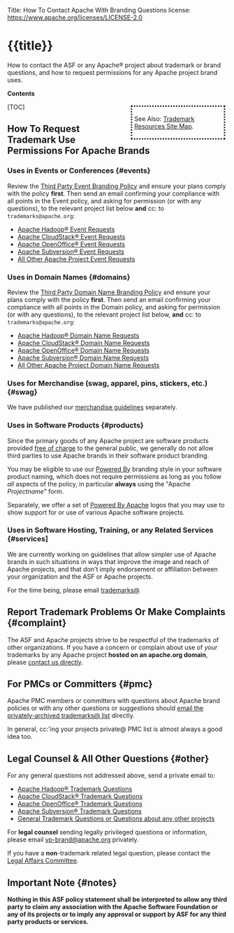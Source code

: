 Title: How To Contact Apache With Branding Questions
license: https://www.apache.org/licenses/LICENSE-2.0

# {{title}}

How to contact the ASF or any Apache&reg; project about trademark or brand questions, and how 
to request permissions for any Apache project brand uses.

**Contents**

<div class=".pull-right" style="float:right; border-style:dotted; width:200px; padding:5px; margin:5px">

See Also: [Trademark Resources Site Map][resources].

</div>

[TOC]

## How To Request Trademark Use Permissions For Apache Brands

### Uses in Events or Conferences  {#events}

Review the [Third Party Event Branding Policy][events] and ensure your 
plans comply with the policy **first**.  Then send an email confirming 
your compliance with all points in the Event policy, and asking for 
permission (or with any questions), to the relevant project list 
below **and** cc: to `trademarks@apache.org`:

- [Apache Hadoop&reg; Event Requests](mailto:trademarks@hadoop.apache.org?subject=%5bEVENT%5d%20Hadoop%20Event%20branding%20use%20request)
- [Apache CloudStack&reg; Event Requests](mailto:private@cloudstack.apache.org?subject=%5bEVENT%5d%20CloudStack%20Event%20branding%20use%20request)
- [Apache OpenOffice&reg; Event Requests](mailto:private@openoffice.apache.org?subject=%5bEVENT%5d%20OpenOffice%20Event%20branding%20use%20request)
- [Apache Subversion&reg; Event Requests](mailto:private@subversion.apache.org?subject=%5bEVENT%5d%20Subversion%20Event%20branding%20use%20request)
- [All Other Apache Project Event Requests](mailto:trademarks@apache.org?subject=%5bEVENT%5d%20Event%20branding%20use%20request)

### Uses in Domain Names  {#domains}

Review the [Third Party Domain Name Branding Policy][domains] and ensure your 
plans comply with the policy **first**.  Then send an email confirming 
your compliance with all points in the Domain policy, and asking for 
permission (or with any questions), to the relevant project list 
below, **and** cc: to `trademarks@apache.org`:

- [Apache Hadoop&reg; Domain Name Requests](mailto:trademarks@hadoop.apache.org?subject=%5bDOMAIN%5d%20Hadoop%20Domain%20Name%20branding%20use%20request)
- [Apache CloudStack&reg; Domain Name Requests](mailto:private@cloudstack.apache.org?subject=%5bDOMAIN%5d%20CloudStack%20Domain%20Name%20branding%20use%20request)
- [Apache OpenOffice&reg; Domain Name Requests](mailto:private@OpenOffice.apache.org?subject=%5bDOMAIN%5d%20OpenOffice%20Domain%20Name%20branding%20use%20request)
- [Apache Subversion&reg; Domain Name Requests](mailto:private@subversion.apache.org?subject=%5bDOMAIN%5d%20Subversion%20Domain%20Name%20branding%20use%20request)
- [All Other Apache Project Domain Name Requests](mailto:trademarks@apache.org?subject=%5bDOMAIN%5d%20Domain%20Name%20branding%20use%20request)

### Uses for Merchandise (swag, apparel, pins, stickers, etc.)  {#swag}

We have published our [merchandise guidelines](https://www.apache.org/foundation/marks/merchandise ) separately.

### Uses in Software Products  {#products}

Since the primary goods of any Apache project are software products 
provided [free of charge][free] to the general public, we generally do not allow third parties 
to use Apache brands in their software product branding.

You may be eligible to use our [Powered By][poweredby] branding style
in your software product naming, which does not require permissions as long 
as you follow *all* aspects of the policy, in particular **always** using the 
"Apache *Projectname*" form.

Separately, we offer a set of [Powered By Apache][poweredbylogo] logos that you
may use to show support for or use of various Apache software projects.

### Uses in Software Hosting, Training, or any Related Services  {#services]

We are currently working on guidelines that allow simpler use of Apache 
brands in such situations in ways that improve the image and reach 
of Apache projects, and that don't imply endorsement or affiliation 
between your organization and the ASF or Apache projects.  

For the time being, please email [trademarks@](mailto:trademarks@apache.org?subject=%5bHOSTED%5d%20Services%20branding%20use%20request)

## Report Trademark Problems Or Make Complaints  {#complaint}

The ASF and Apache projects strive to be respectful of the trademarks of 
other organizations.  If you have a concern or complain about use of *your* 
trademarks by any Apache project **hosted on an apache.org domain**, please 
[contact us directly](mailto:trademarks@apache.org?subject=%5btrademark%5d%20Trademark%20use%20complaint).

## For PMCs or Committers  {#pmc}

Apache PMC members or committers with questions about Apache brand policies or with any 
other questions or suggestions should [email the privately-archived trademarks@ list](mailto:trademarks@apache.org?subject=%5bPMC%5d%20Trademark%20policy%20question) directly.

In general, cc:'ing your projects private@ PMC list is almost always a good idea too.

## Legal Counsel & All Other Questions  {#other}

For any general questions not addressed above, send a private email to: 

- [Apache Hadoop&reg; Trademark Questions](mailto:trademarks@hadoop.apache.org?subject=%5bBRAND%5d%20Hadoop%20I%20have%20a%20question)
- [Apache CloudStack&reg; Trademark Questions](mailto:private@cloudstack.apache.org?subject=%5bBRAND%5d%20CloudStack%20I%20have%20a%20question)
- [Apache OpenOffice&reg; Trademark Questions](mailto:private@OpenOffice.apache.org?subject=%5bBRAND%5d%20OpenOffice%20I%20have%20a%20question)
- [Apache Subversion&reg; Trademark Questions](mailto:private@subversion.apache.org?subject=%5bBRAND%5d%20Subversion%20I%20have%20a%20question)
- [General Trademark Questions or Questions about any other projects](mailto:trademarks@apache.org?subject=%5bBRAND%5d%20I%20have%20a%20question)

For **legal counsel** sending legally privileged questions or information, 
please email [vp-brand@apache.org](mailto:vp-brand@apache.org?subject=%5bLEGAL%5d%20Legal%20question%20about%20Apache%20marks) privately.

If you have a **non**-trademark related legal question, please 
contact the [Legal Affairs Committee](/legal/).

## Important Note  {#notes}

**Nothing in this ASF policy statement shall be interpreted to allow any
third party to claim any association with the Apache Software Foundation or
any of its projects or to imply any approval or support by ASF for any
third party products or services.** 

[free]: /free/
[events]: /foundation/marks/events.html
[domains]: /foundation/marks/domains.html
[faq]: /foundation/marks/faq
[poweredby]: /foundation/marks/faq/#poweredby
[poweredbylogo]: /foundation/press/kit/#poweredby
[resources]: /foundation/marks/resources

